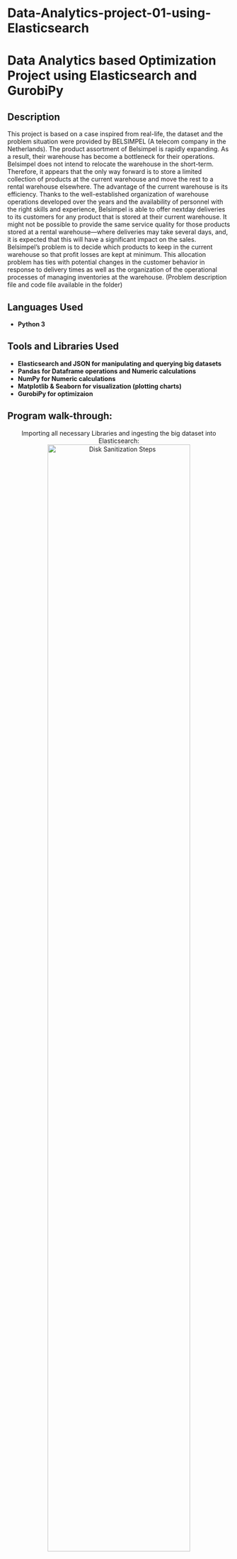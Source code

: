 # Data-Analytics-project-01-using-Elasticsearch
<h1>Data Analytics based Optimization Project using Elasticsearch and GurobiPy </h1>

<h2>Description</h2>
This project is based on a case inspired from real-life, the dataset and the problem situation were provided by BELSIMPEL (A telecom company in the Netherlands). The product assortment of Belsimpel is rapidly expanding. As a result, their warehouse has become a bottleneck for their operations. Belsimpel does not intend to relocate the warehouse in the short-term. Therefore, it appears that the only way forward is to store a limited collection of products at the current warehouse and move the rest to a rental warehouse elsewhere. The advantage of the current warehouse is its efficiency. Thanks to the well-established organization of warehouse operations developed over the years and the availability of personnel with the right skills and experience, Belsimpel is able to offer nextday deliveries to its customers for any product that is stored at their current warehouse. It might not be possible to provide the  same  service quality for those products stored at a rental  warehouse—where deliveries may take several days, and, it is expected that this will have a significant impact on the sales. 
Belsimpel’s problem is to decide which products to keep in the current warehouse so that profit losses are kept at minimum. This allocation problem has ties with potential changes in the customer behavior in 
response  to  delivery  times  as  well  as the  organization  of  the operational  processes  of  managing inventories at the warehouse. (Problem description file and code file available in the folder)
<br />


<h2>Languages Used</h2>

- <b>Python 3 </b> 

<h2>Tools and Libraries Used</h2>

- <b>Elasticsearch and JSON for manipulating and querying big datasets </b>
- <b>Pandas for Dataframe operations and Numeric calculations </b>
- <b>NumPy for Numeric calculations </b>
- <b>Matplotlib & Seaborn for visualization (plotting charts) </b>
- <b>GurobiPy for optimizaion </b>

<h2>Program walk-through:</h2>

<p align="center">
Importing all necessary Libraries and ingesting the big dataset into Elasticsearch: <br/>
<img src="https://i.imgur.com/dUvnCpk.png" height="80%" width="80%" alt="Disk Sanitization Steps"/>
<br />
<br />
Importing data after aggreagtion via json and storing final transformed data into a final dataframe:  <br/>
<img src="https://i.imgur.com/7fFMmFA.png" height="80%" width="80%" alt="Disk Sanitization Steps"/>
<img src="https://i.imgur.com/HobLI7u.png" height="80%" width="80%" alt="Disk Sanitization Steps"/>
<br />
<br />
Categorizing products based on profit margins and plotting histograms: <br/>
<img src="https://i.imgur.com/8D5gm2Q.png" height="80%" width="80%" alt="Disk Sanitization Steps"/>
<br />
<br />
Calculation of base-stock & number of boxes required and plotting correlation plot:  <br/>
<img src="https://i.imgur.com/QcJlumo.png" height="80%" width="80%" alt="Disk Sanitization Steps"/>
<br />
<br />
Identifying unique product couples based on correlation:  <br/>
<img src="https://i.imgur.com/CcmLu2v.png" height="80%" width="80%" alt="Disk Sanitization Steps"/>
<br />
<br />
Generating the final product list and allocating the products based on first method:  <br/>
<img src="https://i.imgur.com/bVXsmrF.png" height="80%" width="80%" alt="Disk Sanitization Steps"/>
<br />
<br />
Generating the final product list again and allocating the products based on second method:  <br/>
<img src="https://i.imgur.com/Kg73BUZ.png" height="80%" width="80%" alt="Disk Sanitization Steps"/>
<br />
<br />
 Allocating the products based on third method (Optimization - Knapsack problem):  <br/>
<img src="https://i.imgur.com/27wYPJi.png" height="80%" width="80%" alt="Disk Sanitization Steps"/>
<br />

</p>

<!--
 ```diff
- text in red
+ text in green
! text in orange
# text in gray
@@ text in purple (and bold)@@
```
--!>
